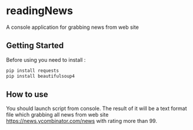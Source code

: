 # readingNews
A console application for grabbing news from web site

## Getting Started
Before using you need to install :

```sh
pip install requests
pip install beautifulsoup4
```

## How to use
You should launch script from console. The result of it will be a text format file which grabbing all news from web site https://news.ycombinator.com/news with rating more than 99.

